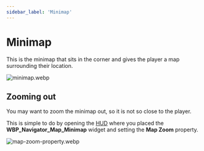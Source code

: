 ```yaml
---
sidebar_label: 'Minimap'
---
```


# Minimap

This is the minimap that sits in the corner and gives the player a map surrounding their location.

![minimap.webp](/img/navigator/minimap.webp)

## Zooming out

You may want to zoom the minimap out, so it is not so close to the player.

This is simple to do by opening the [HUD](../installation/ui.md) where you placed the **WBP_Navigator_Map_Minimap** widget and setting the **Map Zoom** property.

![map-zoom-property.webp](/img/navigator/map-zoom-property.webp)